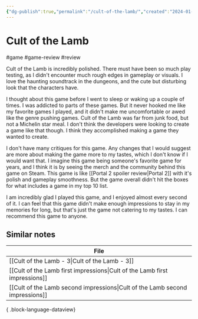```yaml
---
{"dg-publish":true,"permalink":"/cult-of-the-lamb/","created":"2024-01-09T16:51:21.471+09:00","updated":"2024-01-10T16:46:14.309+09:00"}
---
```


# Cult of the Lamb

#game #game-review #review

Cult of the Lamb is incredibly polished. There must have been so much play testing, as I didn't encounter much rough edges in gameplay or visuals. I love the haunting soundtrack in the dungeons, and the cute but disturbing look that the characters have.

I thought about this game before I went to sleep or waking up a couple of times. I was addicted to parts of these games. But it never hooked me like my favorite games I played, and it didn't make me uncomfortable or awed like the genre pushing games. Cult of the Lamb was far from junk food, but not a Michelin star meal. I don't think the developers were looking to create a game like that though. I think they accomplished making a game they wanted to create.

I don't have many critiques for this game. Any changes that I would suggest are more about making the game more to my tastes, which I don't know if I would want that. I imagine this game being someone's favorite game for years, and I think it is by seeing the merch and the community behind this game on Steam. This game is like [[Portal 2 spoiler review\|Portal 2]] with it's polish and gameplay smoothness. But the game overall didn't hit the boxes for what includes a game in my top 10 list.

I am incredibly glad I played this game, and I enjoyed almost every second of it. I can feel that this game didn't make enough impressions to stay in my memories for long, but that's just the game not catering to my tastes. I can recommend this game to anyone.

## Similar notes

| File                                                                            |
| ------------------------------------------------------------------------------- |
| [[Cult of the Lamb - 3\|Cult of the Lamb - 3]]                               |
| [[Cult of the Lamb first impressions\|Cult of the Lamb first impressions]]   |
| [[Cult of the Lamb second impressions\|Cult of the Lamb second impressions]] |

{ .block-language-dataview}
